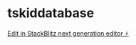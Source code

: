 # tskiddatabase

[Edit in StackBlitz next generation editor ⚡️](https://stackblitz.com/~/github.com/Scotterbrain/tskiddatabase)